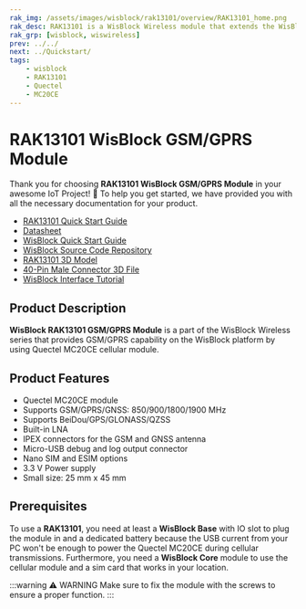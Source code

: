 ```yaml
---
rak_img: /assets/images/wisblock/rak13101/overview/RAK13101_home.png
rak_desc: RAK13101 is a WisBlock Wireless module that extends the WisBlock system to have GSM/GPRS Cellular Network capability using Quectel MC20CE module.
rak_grp: [wisblock, wiswireless]
prev: ../../
next: ../Quickstart/
tags:
    - wisblock
    - RAK13101
    - Quectel
    - MC20CE
---
```


# RAK13101 WisBlock GSM/GPRS Module

Thank you for choosing **RAK13101 WisBlock GSM/GPRS Module** in your awesome IoT Project! 🎉 To help you get started, we have provided you with all the necessary documentation for your product.

* [RAK13101 Quick Start Guide](../Quickstart/)
* [Datasheet](../Datasheet/)
* <a href="../../Quickstart/" target="_blank">WisBlock Quick Start Guide</a>
* [WisBlock Source Code Repository](https://github.com/RAKWireless/WisBlock/)
* [RAK13101 3D Model](https://downloads.rakwireless.com/3D_File/WisBlock/3D_RAK13101.stp)
* [40-Pin Male Connector 3D File](https://downloads.rakwireless.com/3D_File/Accessory/WisConnector/M40S1003K6M.stp)
* [WisBlock Interface Tutorial](/Knowledge-Hub/Learn/WisBlock-IO-Tutorial/)

## Product Description

**WisBlock RAK13101 GSM/GPRS Module** is a part of the WisBlock Wireless series that provides GSM/GPRS capability on the WisBlock platform by using Quectel MC20CE cellular module.


## Product Features

- Quectel MC20CE module
- Supports GSM/GPRS/GNSS: 850/900/1800/1900&nbsp;MHz
- Supports BeiDou/GPS/GLONASS/QZSS
- Built-in LNA
- IPEX connectors for the GSM and GNSS antenna
- Micro-USB debug and log output connector
- Nano SIM and ESIM options
- 3.3&nbsp;V Power supply
- Small size: 25&nbsp;mm x 45&nbsp;mm

## Prerequisites

To use a **RAK13101**, you need at least a **WisBlock Base** with IO slot to plug the module in and a dedicated battery because the USB current from your PC won't be enough to power the Quectel MC20CE during cellular transmissions. Furthermore, you need a **WisBlock Core** module to use the cellular module and a sim card that works in your location.

:::warning ⚠️ WARNING
Make sure to fix the module with the screws to ensure a proper function.
:::